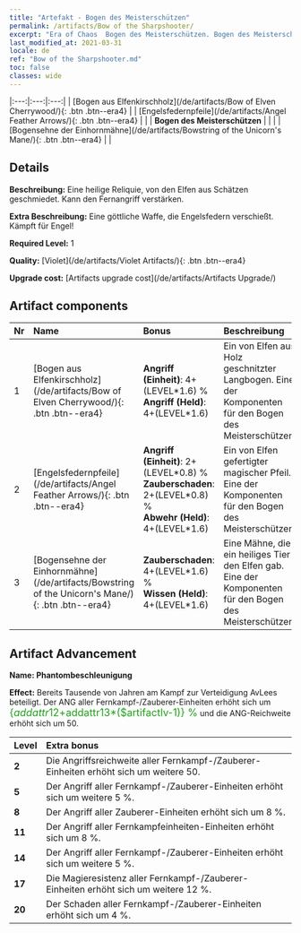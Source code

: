 ```yaml
---
title: "Artefakt - Bogen des Meisterschützen"
permalink: /artifacts/Bow of the Sharpshooter/
excerpt: "Era of Chaos  Bogen des Meisterschützen. Bogen des Meisterschützen Eine heilige Reliquie, von den Elfen aus Schätzen geschmiedet. Kann den Fernangriff verstärken."
last_modified_at: 2021-03-31
locale: de
ref: "Bow of the Sharpshooter.md"
toc: false
classes: wide
---
```


  |:---:|:---:|:---:| 
  | [Bogen aus Elfenkirschholz](/de/artifacts/Bow of Elven Cherrywood/){: .btn .btn--era4} |   | [Engelsfedernpfeile](/de/artifacts/Angel Feather Arrows/){: .btn .btn--era4} | 
  |   | **Bogen des Meisterschützen** |  | 
  |   | [Bogensehne der Einhornmähne](/de/artifacts/Bowstring of the Unicorn's Mane/){: .btn .btn--era4} |   | 


## Details

 **Beschreibung:** Eine heilige Reliquie, von den Elfen aus Schätzen geschmiedet. Kann den Fernangriff verstärken.

 **Extra Beschreibung:** Eine göttliche Waffe, die Engelsfedern verschießt. Kämpft für Engel!

 **Required Level:** 1

 **Quality:** [Violet](/de/artifacts/Violet Artifacts/){: .btn .btn--era4}

 **Upgrade cost:** [Artifacts upgrade cost](/de/artifacts/Artifacts Upgrade/)



## Artifact components

  | Nr |    Name    |   Bonus | Beschreibung | 
  |:---|:-----------|:--------|:------------| 
  | 1 | [Bogen aus Elfenkirschholz](/de/artifacts/Bow of Elven Cherrywood/){: .btn .btn--era4} | **Angriff (Einheit)**: 4+(LEVEL\*1.6) %<br/>**Angriff (Held)**: 4+(LEVEL\*1.6) | Ein von Elfen aus Holz geschnitzter Langbogen. Eine der Komponenten für den Bogen des Meisterschützen. | 
  | 2 | [Engelsfedernpfeile](/de/artifacts/Angel Feather Arrows/){: .btn .btn--era4} | **Angriff (Einheit)**: 2+(LEVEL\*0.8) %<br/>**Zauberschaden**: 2+(LEVEL\*0.8) %<br/>**Abwehr (Held)**: 4+(LEVEL\*1.6) | Ein von Elfen gefertigter magischer Pfeil. Eine der Komponenten für den Bogen des Meisterschützen. | 
  | 3 | [Bogensehne der Einhornmähne](/de/artifacts/Bowstring of the Unicorn's Mane/){: .btn .btn--era4} | **Zauberschaden**: 4+(LEVEL\*1.6) %<br/>**Wissen (Held)**: 4+(LEVEL\*1.6) | Eine Mähne, die ein heiliges Tier den Elfen gab. Eine der Komponenten für den Bogen des Meisterschützen. | 


## Artifact Advancement

 **Name: Phantombeschleunigung**

 **Effect:** Bereits Tausende von Jahren am Kampf zur Verteidigung AvLees beteiligt. Der ANG aller Fernkampf-/Zauberer-Einheiten erhöht sich um <span style="color: #1ca216;font-size:18px">{$addattr12+$addattr13*($artifactlv-1)} %</span> und die ANG-Reichweite erhöht sich um 50.

  |  Level  |    Extra bonus  | 
  |:--------|:----------------| 
  | **2** | Die Angriffsreichweite aller Fernkampf-/Zauberer-Einheiten erhöht sich um weitere 50. | 
  | **5** | Der Angriff aller Fernkampf-/Zauberer-Einheiten erhöht sich um weitere 5 %. | 
  | **8** | Der Angriff aller Zauberer-Einheiten erhöht sich um 8 %. | 
  | **11** | Der Angriff aller Fernkampfeinheiten-Einheiten erhöht sich um 8 %. | 
  | **14** | Der Angriff aller Fernkampf-/Zauberer-Einheiten erhöht sich um weitere 5 %. | 
  | **17** | Die Magieresistenz aller Fernkampf-/Zauberer-Einheiten erhöht sich um weitere 12 %. | 
  | **20** | Der Schaden aller Fernkampf-/Zauberer-Einheiten erhöht sich um 4 %. | 
